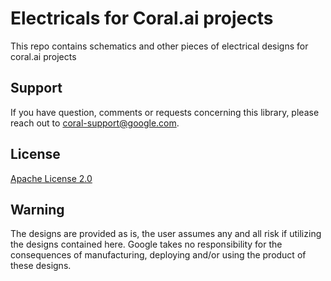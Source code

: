 # Electricals for Coral.ai projects

This repo contains schematics and other pieces of electrical designs for coral.ai projects


## Support

If you have question, comments or requests concerning this library, please
reach out to coral-support@google.com.

## License

[Apache License 2.0](LICENSE)

## Warning

The designs are provided as is, the user assumes any and all risk if utilizing
the designs contained here. Google takes no responsibility for the consequences
of manufacturing, deploying and/or using the product of these designs.
